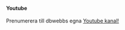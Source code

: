 #### Youtube

Prenumerera till dbwebbs egna [Youtube kanal!](https://www.youtube.com/channel/UCxX3bcidovf5MDLeXMcbDyg)
